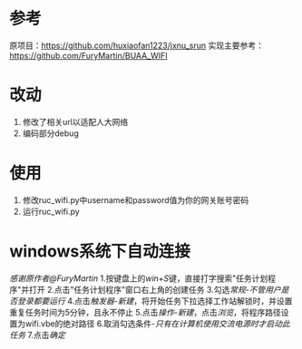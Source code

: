 # 参考
原项目：https://github.com/huxiaofan1223/jxnu_srun
实现主要参考：https://github.com/FuryMartin/BUAA_WIFI

# 改动
1. 修改了相关url以适配人大网络
2. 编码部分debug

# 使用
1. 修改ruc_wifi.py中username和password值为你的网关账号密码
2. 运行ruc_wifi.py

# windows系统下自动连接
*感谢原作者@FuryMartin*
1.按键盘上的*win+S*键，直接打字搜索"任务计划程序"并打开
2.点击"任务计划程序"窗口右上角的创建任务
3.勾选*常规*-*不管用户是否登录都要运行*
4.点击*触发器*-*新建*，将开始任务下拉选择工作站解锁时，并设置重复任务时间为5分钟，且永不停止
5.点击*操作*-*新建*，点击*浏览*，将程序路径设置为wifi.vbe的绝对路径
6.取消勾选条件-*只有在计算机使用交流电源时才启动此任务*
7.点击*确定*

